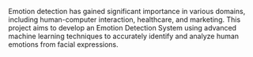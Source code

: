 Emotion detection has gained significant importance in various domains, including human-computer interaction, healthcare, and marketing. This project aims to develop an Emotion Detection System using advanced machine learning techniques to accurately identify and analyze human emotions from facial expressions.
